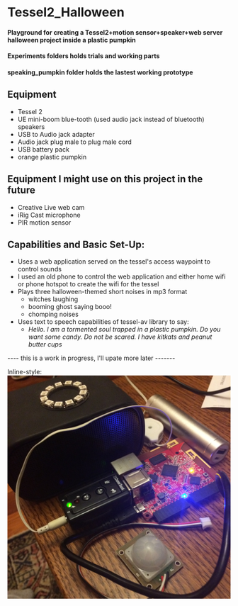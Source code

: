 # Tessel2_Halloween
#### Playground for creating a Tessel2+motion sensor+speaker+web server halloween project inside a plastic pumpkin

#### Experiments folders holds trials and working parts

#### speaking_pumpkin folder holds the lastest working prototype

## Equipment
- Tessel 2
- UE mini-boom blue-tooth (used audio jack instead of bluetooth) speakers
- USB to Audio jack adapter
- Audio jack plug male to plug male cord
- USB battery pack
- orange plastic pumpkin

## Equipment I might use on this project in the future
- Creative Live web cam
- iRig Cast microphone
- PIR motion sensor

## Capabilities and Basic Set-Up: 
- Uses a web application served on the tessel's access waypoint to control sounds
- I used an old phone to control the web application and either home wifi or phone hotspot to create the wifi for the tessel
- Plays three halloween-themed short noises in mp3 format
    - witches laughing
    - booming ghost saying booo!
    - chomping noises
- Uses text to speech capabilities of tessel-av library to say: 
    - *Hello. I am a tormented soul trapped in a plastic pumpkin. Do you want some candy. Do not be scared. I have kitkats and peanut butter cups*

---- this is a work in progress, I'll upate more later -------


Inline-style: 
![alt text](https://github.com/JustinGOSSES/Tessel2_Halloween/blob/master/images/IMG_1079.JPG "early photo of set-up")


